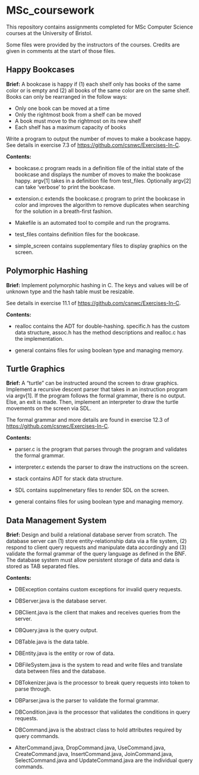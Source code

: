 # MSc_coursework

This repository contains assignments completed for MSc Computer Science courses at the University of Bristol. 

Some files were provided by the instructors of the courses. Credits are given in comments at the start of those files.

## Happy Bookcases 

**Brief:** A bookcase is happy if (1) each shelf only has books of the same color or is empty and (2) all books of the same color are on the same shelf. Books can only be rearranged in the follow ways: 

* Only one book can be moved at a time 
* Only the rightmost book from a shelf can be moved 
* A book must move to the rightmost on its new shelf
* Each shelf has a maximum capacity of books 

Write a program to output the number of moves to make a bookcase happy. 
See details in exercise 7.3 of https://github.com/csnwc/Exercises-In-C.

**Contents:** 

* bookcase.c program reads in a definition file of the initial state of the bookcase and displays the number of moves to make the bookcase happy. argv[1] takes in a definition file from test_files. Optionally argv[2] can take ‘verbose’ to print the bookcase. 

* extension.c extends the bookcase.c program to print the bookcase in color and improves the algorithm to remove duplicates when searching for the solution in a breath-first fashion. 

* Makefile is an automated tool to compile and run the programs. 

* test_files contains definition files for the bookcase. 

* simple_screen contains supplementary files to display graphics on the screen. 


## Polymorphic Hashing 

**Brief:** Implement polymorphic hashing in C. The keys and values will be of unknown type and the hash table must be resizable. 

See details in exercise 11.1 of https://github.com/csnwc/Exercises-In-C.

**Contents:**

* realloc contains the ADT for double-hashing. specific.h has the custom data structure, assoc.h has the method descriptions and realloc.c has the implementation. 

* general contains files for using boolean type and managing memory. 


## Turtle Graphics 
**Brief:** A “turtle” can be instructed around the screen to draw graphics. Implement a recursive descent parser that takes in an instruction program via argv[1]. If the program follows the formal grammar, there is no output. Else, an exit is made. Then, implement an interpreter to draw the turtle movements on the screen via SDL.  

The formal grammar and more details are found in exercise 12.3 of https://github.com/csnwc/Exercises-In-C.

**Contents:** 

* parser.c is the program that parses through the program and validates the formal grammar. 

* interpreter.c extends the parser to draw the instructions on the screen.

* stack contains ADT for stack data structure.

* SDL contains supplmenetary files to render SDL on the screen.

* general contains files for using boolean type and managing memory. 


## Data Management System

**Brief:** Design and build a relational database server from scratch. The database server can (1) store entity-relationship data via a file system, (2) respond to client query requests and manipulate data accordingly and (3) validate the formal grammar of the query language as defined in the BNF. The database system must allow persistent storage of data and data is stored as TAB separated files.  

**Contents:**

* DBException contains custom exceptions for invalid query requests.

* DBServer.java is the database server.

* DBClient.java is the client that makes and receives queries from the server.

* DBQuery.java is the query output.

* DBTable.java is the data table.

* DBEntity.java is the entity or row of data.

* DBFileSystem.java is the system to read and write files and translate data between files and the database.

* DBTokenizer.java is the processor to break query requests into token to parse through.

* DBParser.java is the parser to validate the formal grammar.

* DBCondition.java is the processor that validates the conditions in query requests.

* DBCommand.java is the abstract class to hold attributes required by query commands. 

* AlterCommand.java, DropCommand.java, UseCommand.java, CreateCommand.java, InsertCommand.java, JoinCommand.java, SelectCommand.java and UpdateCommand.java are the individual query commands.



